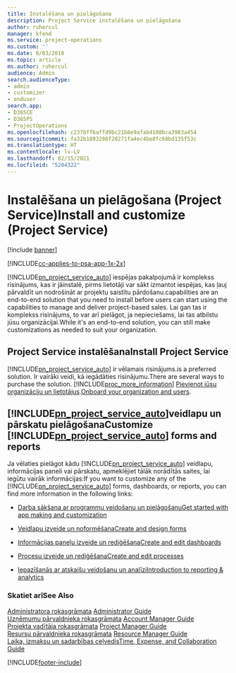 ```yaml
---
title: Instalēšana un pielāgošana
description: Project Service instalēšana un pielāgošana
author: ruhercul
manager: kfend
ms.service: project-operations
ms.custom: ''
ms.date: 8/03/2018
ms.topic: article
ms.author: ruhercul
audience: Admin
search.audienceType:
- admin
- customizer
- enduser
search.app:
- D365CE
- D365PS
- ProjectOperations
ms.openlocfilehash: c2378ff6affd9bc21b8e9afab4108bca3983a454
ms.sourcegitcommit: fa32b1893286f20271fa4ec4be8fc68bd135f53c
ms.translationtype: HT
ms.contentlocale: lv-LV
ms.lasthandoff: 02/15/2021
ms.locfileid: "5284322"
---
```

# <a name="install-and-customize-project-service"></a><span data-ttu-id="80a29-103">Instalēšana un pielāgošana (Project Service)</span><span class="sxs-lookup"><span data-stu-id="80a29-103">Install and customize (Project Service)</span></span>

[!include [banner](../includes/psa-now-project-operations.md)]

[!INCLUDE[cc-applies-to-psa-app-1x-2x](../includes/cc-applies-to-psa-app-1x-2x.md)]

[!INCLUDE[pn_project_service_auto](../includes/pn-project-service-auto.md)] <span data-ttu-id="80a29-104">iespējas pakalpojumā ir komplekss risinājums, kas ir jāinstalē, pirms lietotāji var sākt izmantot iespējas, kas ļauj pārvaldīt un nodrošināt ar projektu saistītu pārdošanu.</span><span class="sxs-lookup"><span data-stu-id="80a29-104">capabilities are an end-to-end solution that you need to install before users can start using the capabilities to manage and deliver project-based sales.</span></span> <span data-ttu-id="80a29-105">Lai gan tas ir komplekss risinājums, to var arī pielāgot, ja nepieciešams, lai tas atbilstu jūsu organizācijai.</span><span class="sxs-lookup"><span data-stu-id="80a29-105">While it's an end-to-end solution, you can still make customizations as needed to suit your organization.</span></span>  
<!-- TODO: I expect to find the information on how to get and install this here. Please find that and add it here. Same for Project Service.--> 
  
## <a name="install-project-service"></a><span data-ttu-id="80a29-106">Project Service instalēšana</span><span class="sxs-lookup"><span data-stu-id="80a29-106">Install Project Service</span></span>  
 [!INCLUDE[pn_project_service_auto](../includes/pn-project-service-auto.md)] <span data-ttu-id="80a29-107">ir vēlamais risinājums.</span><span class="sxs-lookup"><span data-stu-id="80a29-107">is a preferred solution.</span></span> <span data-ttu-id="80a29-108">Ir vairāki veidi, kā iegādāties risinājumu.</span><span class="sxs-lookup"><span data-stu-id="80a29-108">There are several ways to purchase the solution.</span></span> [!INCLUDE[proc_more_information](../includes/proc-more-information.md)] <span data-ttu-id="80a29-109">[Pievienot jūsu organizāciju un lietotājus](https://docs.microsoft.com/dynamics365/customerengagement/on-premises/admin/onboard-your-organization-and-users-to-dynamics-365-online).</span><span class="sxs-lookup"><span data-stu-id="80a29-109">[Onboard your organization and users](https://docs.microsoft.com/dynamics365/customerengagement/on-premises/admin/onboard-your-organization-and-users-to-dynamics-365-online).</span></span>  
  
## <a name="customize-pn_project_service_auto-forms-and-reports"></a><span data-ttu-id="80a29-110">[!INCLUDE[pn_project_service_auto](../includes/pn-project-service-auto.md)]veidlapu un pārskatu pielāgošana</span><span class="sxs-lookup"><span data-stu-id="80a29-110">Customize [!INCLUDE[pn_project_service_auto](../includes/pn-project-service-auto.md)] forms and reports</span></span>  
 <span data-ttu-id="80a29-111">Ja vēlaties pielāgot kādu [!INCLUDE[pn_project_service_auto](../includes/pn-project-service-auto.md)] veidlapu, informācijas paneli vai pārskatu, apmeklējiet tālāk norādītās saites, lai iegūtu vairāk informācijas:</span><span class="sxs-lookup"><span data-stu-id="80a29-111">If you want to customize any of the [!INCLUDE[pn_project_service_auto](../includes/pn-project-service-auto.md)] forms, dashboards, or reports, you can find more information in the following links:</span></span>  
  
- [<span data-ttu-id="80a29-112">Darba sākšana ar programmu veidošanu un pielāgošanu</span><span class="sxs-lookup"><span data-stu-id="80a29-112">Get started with app making and customization</span></span>](https://docs.microsoft.com/dynamics365/customerengagement/on-premises/customize/getting-started-customization)  
  
- [<span data-ttu-id="80a29-113">Veidlapu izveide un noformēšana</span><span class="sxs-lookup"><span data-stu-id="80a29-113">Create and design forms</span></span>](https://docs.microsoft.com/dynamics365/customerengagement/on-premises/customize/create-design-forms)  
  
- [<span data-ttu-id="80a29-114">Informācijas paneļu izveide un rediģēšana</span><span class="sxs-lookup"><span data-stu-id="80a29-114">Create and edit dashboards</span></span>](https://docs.microsoft.com/dynamics365/customerengagement/on-premises/customize/create-edit-dashboards)  
  
- [<span data-ttu-id="80a29-115">Procesu izveide un rediģēšana</span><span class="sxs-lookup"><span data-stu-id="80a29-115">Create and edit processes</span></span>](https://docs.microsoft.com/dynamics365/customerengagement/on-premises/customize/guide-staff-through-common-tasks-processes)  
  
- [<span data-ttu-id="80a29-116">Iepazīšanās ar atskaišu veidošanu un analīzi</span><span class="sxs-lookup"><span data-stu-id="80a29-116">Introduction to reporting & analytics</span></span>](https://docs.microsoft.com/dynamics365/customerengagement/on-premises/analytics/reporting-analytics-with-dynamics-365)  
  
### <a name="see-also"></a><span data-ttu-id="80a29-117">Skatiet arī</span><span class="sxs-lookup"><span data-stu-id="80a29-117">See Also</span></span>  
 <span data-ttu-id="80a29-118">[Administratora rokasgrāmata](../psa/admin-guide.md) </span><span class="sxs-lookup"><span data-stu-id="80a29-118">[Administrator Guide](../psa/admin-guide.md) </span></span>  
 <span data-ttu-id="80a29-119">[Uzņēmumu pārvaldnieka rokasgrāmata](../psa/account-manager-guide.md) </span><span class="sxs-lookup"><span data-stu-id="80a29-119">[Account Manager Guide](../psa/account-manager-guide.md) </span></span>  
 <span data-ttu-id="80a29-120">[Projekta vadītāja rokasgrāmata](../psa/project-manager-guide.md) </span><span class="sxs-lookup"><span data-stu-id="80a29-120">[Project Manager Guide](../psa/project-manager-guide.md) </span></span>  
 <span data-ttu-id="80a29-121">[Resursu pārvaldnieka rokasgrāmata](../psa/resource-manager-guide.md) </span><span class="sxs-lookup"><span data-stu-id="80a29-121">[Resource Manager Guide](../psa/resource-manager-guide.md) </span></span>  
 [<span data-ttu-id="80a29-122">Laika, izmaksu un sadarbības ceļvedis</span><span class="sxs-lookup"><span data-stu-id="80a29-122">Time, Expense, and Collaboration Guide</span></span>](../psa/time-expense-collaboration-guide.md)


[!INCLUDE[footer-include](../includes/footer-banner.md)]